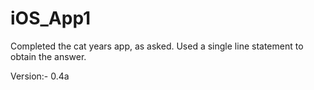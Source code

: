 # iOS_App1

Completed the cat years app, as asked. Used a single line statement to obtain the answer.

Version:- 0.4a
